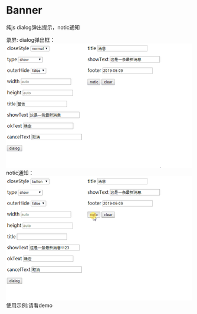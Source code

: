 # Banner
纯js dialog弹出提示，notic通知

录屏:
dialog弹出框：
![](https://github.com/conesat/JS_Project/blob/master/hg_dialog/rec/dialog.gif)
notic通知：
![](https://github.com/conesat/JS_Project/blob/master/hg_dialog/rec/notic.gif)
使用示例:请看demo

